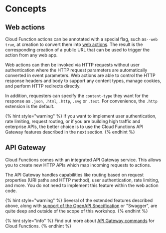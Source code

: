 <!--
#
# Licensed to the Apache Software Foundation (ASF) under one or more
# contributor license agreements.  See the NOTICE file distributed with
# this work for additional information regarding copyright ownership.
# The ASF licenses this file to You under the Apache License, Version 2.0
# (the "License"); you may not use this file except in compliance with
# the License.  You may obtain a copy of the License at
#
#     http://www.apache.org/licenses/LICENSE-2.0
#
# Unless required by applicable law or agreed to in writing, software
# distributed under the License is distributed on an "AS IS" BASIS,
# WITHOUT WARRANTIES OR CONDITIONS OF ANY KIND, either express or implied.
# See the License for the specific language governing permissions and
# limitations under the License.
#
-->

# Concepts

## Web actions

Cloud Function actions can be annotated with a special flag, such as`--web true`, at creation to convert them into [web actions](https://cloud.ibm.com/docs/openwhisk?topic=cloud-functions-actions_web). The result is the corresponding creation of a public URL that can be used to trigger the action from any web app.

Web actions can then be invoked via HTTP requests without user authentication where the HTTP request parameters are automatically converted in event parameters. Web actions are able to control the HTTP response headers and body to support any content types, manage cookies, and perform HTTP redirects directly.

In addition, requesters can specify the `content-type` they want for the response as `.json`, `.html`, `.http`, `.svg` or `.text`. For convenience, the `.http` extension is the default.

{% hint style="warning" %}
If you want to implement user authentication, rate limiting, request routing, or if you are building high traffic and enterprise APIs, the better choice is to use the Cloud Functions API Gateway features described in the next section.
{% endhint %}


## API Gateway

Cloud Functions comes with an integrated API Gateway service. This allows you to create new HTTP APIs which map incoming requests to actions.

The API Gateway handles capabilities like routing based on request properties \(URI paths and HTTP method\), user authentication, rate limiting, and more. You do not need to implement this feature within the web action code.

{% hint style="warning" %}
Several of the extended features described above, along with [support of the OpenAPI Specification](https://github.com/apache/openwhisk-apigateway#API) or "Swagger", are quite deep and outside of the scope of this workshop.
{% endhint %}

{% hint style="info" %}
Find out more about [API Gateway commands](https://cloud.ibm.com/docs/openwhisk?topic=cloud-functions-cli-plugin-functions-cli#cli_api) for Cloud Functions.
{% endhint %}
